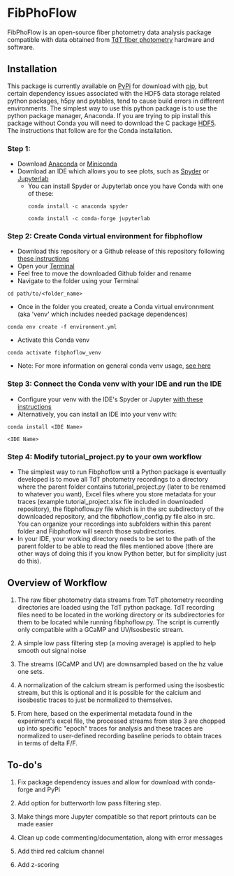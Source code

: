 # FibPhoFlow

FibPhoFlow is an open-source fiber photometry data analysis package compatible with data obtained from [TdT fiber photometry](https://www.tdt.com/system/behavior-and-fiber-photometry/) hardware and software.

## Installation

This package is currently available on [PyPi](https://test.pypi.org/project/fibphoflow/) for download with [pip](https://pythonspeed.com/articles/conda-vs-pip/), but certain dependency issues associated with the HDF5 data storage related python packages, h5py and pytables, tend to cause build errors in different environments. The simplest way to use this python package is to use the python package manager, Anaconda. If you are trying to pip install this package without Conda you will need to download the C package [HDF5](https://www.hdfgroup.org/downloads/hdf5/). The instructions that follow are for the Conda installation.

### Step 1: 
- Download [Anaconda](https://www.anaconda.com/download) or [Miniconda](https://docs.conda.io/en/latest/miniconda.html)
- Download an IDE which allows you to see plots, such as [Spyder](https://www.spyder-ide.org/) or [Jupyterlab](https://jupyter.org/)
  - You can install Spyder or Jupyterlab once you have Conda with one of these:
    ```
    conda install -c anaconda spyder
    ```
    ```
    conda install -c conda-forge jupyterlab
    ```

### Step 2: Create Conda virtual environment for fibphoflow
- Download this repository or a Github release of this repository following [these instructions](https://blog.hubspot.com/website/download-from-github#repository)
- Open your [Terminal](https://cs.colby.edu/maxwell/courses/tutorials/terminal/)
- Feel free to move the downloaded Github folder and rename
- Navigate to the folder using your Terminal
```
cd path/to/<folder_name>
```
- Once in the folder you created, create a Conda virtual environnment (aka 'venv' which includes needed package dependences)
```
conda env create -f environment.yml
```
- Activate this Conda venv
```
conda activate fibphoflow_venv
```
- Note: For more information on general conda venv usage, [see here](environments.html#activating-an-environment)

### Step 3: Connect the Conda venv with your IDE and run the IDE
- Configure your venv with the IDE's Spyder or Jupyter [with these instructions](https://medium.com/@apremgeorge/using-conda-python-environments-with-spyder-ide-and-jupyter-notebooks-in-windows-4e0a905aaac5)  
- Alternatively, you can install an IDE into your venv with:
```
conda install <IDE Name>
```
```
<IDE Name>
```

### Step 4: Modify tutorial_project.py to your own workflow
- The simplest way to run Fibphoflow until a Python package is eventually developed is to move all TdT photometry recordings to a directory where the parent folder contains tutorial_project.py (later to be renamed to whatever you want), Excel files where you store metadata for your traces (example tutorial_project.xlsx file included in downloaded repository), the fibphoflow.py file which is in the src subdirectory of the downloaded repository, and the fibphoflow_config.py file also in src. You can organize your recordings into subfolders within this parent folder and Fibphoflow will search those subdirectories.
- In your IDE, your working directory needs to be set to the path of the parent folder to be able to read the files mentioned above (there are other ways of doing this if you know Python better, but for simplicity just do this).

## Overview of Workflow

1. The raw fiber photometry data streams from TdT photometry recording directories are loaded using the TdT python package. TdT recording files need to be located in the working directory or its subdirectories for them to be located while running fibphoflow.py. The script is currently only compatible with a GCaMP and UV/Isosbestic stream.

2. A simple low pass filtering step (a moving average) is applied to help smooth out signal noise

3. The streams (GCaMP and UV) are downsampled based on the hz value one sets.

4. A normalization of the calcium stream is performed using the isosbestic stream, but this is optional and it is possible for the calcium and isosbestic traces to just be normalized to themselves.

5. From here, based on the experimental metadata found in the experiment's excel file, the processed streams from step 3 are chopped up into specific "epoch" traces for analysis and these traces are normalized to user-defined recording baseline periods to obtain traces in terms of delta F/F.


## To-do's

1. Fix package dependency issues and allow for download with conda-forge and PyPi

2. Add option for butterworth low pass filtering step.

3. Make things more Jupyter compatible so that report printouts can be made easier

4. Clean up code commenting/documentation, along with error messages

5. Add third red calcium channel

6. Add z-scoring
